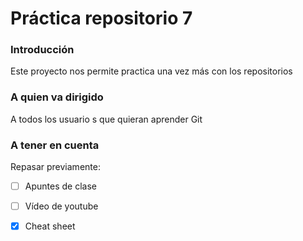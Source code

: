 # Práctica repositorio 7
### Introducción
Este proyecto nos permite practica una vez más con los repositorios

### A quien va dirigido
A todos los usuario s que quieran aprender Git

### A tener en cuenta
Repasar previamente:
- [ ] Apuntes de clase
- [ ] Vídeo de youtube
- [x] Cheat sheet

  
